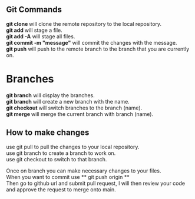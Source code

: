 ## Git Commands

**git clone <url>** will clone the remote repository to the local repository.   
**git add <filename>** will stage a file.   
**git add -A** will stage all files.   
**git commit -m "message"** will commit the changes with the message.              
**git push** will push to the remote branch to the branch that you are currently on.   


# Branches

**git branch** will display the branches.   
**git branch <name>** will create a new branch with the name.   
**git checkout <name>** will switch branches to the branch (name).  
**git merge <name>** will merge the current branch with branch (name).   

## How to make changes

use git pull to pull the changes to your local repository.   
use git branch <name> to create a branch to work on.    
use git checkout <name> to switch to that branch.   

Once on branch you can make necessary changes to your files.     
When you want to commit use ** git push origin <branch name> **   
Then go to github url and submit pull request, I will then review your code and approve the request to merge onto main.    





